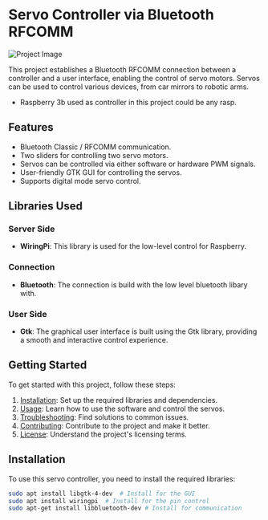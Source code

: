 # Servo Controller via Bluetooth RFCOMM

![Project Image](your_project_image.png)

This project establishes a Bluetooth RFCOMM connection between a controller and a user interface, enabling the control of servo motors. Servos can be used to control various devices, from car mirrors to robotic arms.

+ Raspberry 3b used as controller in this project could be any rasp.

## Features

- Bluetooth Classic / RFCOMM communication.
- Two sliders for controlling two servo motors.
- Servos can be controlled via either software or hardware PWM signals.
- User-friendly GTK GUI for controlling the servos.
- Supports digital mode servo control.

## Libraries Used

### Server Side
- **WiringPi**: This library is used for the low-level control for Raspberry.

### Connection
- **Bluetooth**: The connection is build with the low level bluetooth libary with.

### User Side
- **Gtk**: The graphical user interface is built using the Gtk library, providing a smooth and interactive control experience.

## Getting Started

To get started with this project, follow these steps:

1. [Installation](#installation): Set up the required libraries and dependencies.
2. [Usage](#usage): Learn how to use the software and control the servos.
3. [Troubleshooting](#troubleshooting): Find solutions to common issues.
4. [Contributing](#contributing): Contribute to the project and make it better.
5. [License](#license): Understand the project's licensing terms.

## Installation

To use this servo controller, you need to install the required libraries:

```bash
sudo apt install libgtk-4-dev  # Install for the GUI
sudo apt install wiringpi  # Install for the pin control
sudo apt-get install libbluetooth-dev # Install for communication
 
